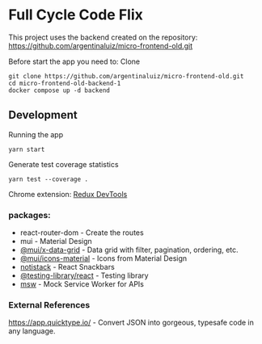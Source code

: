 # Full Cycle Code Flix

This project uses the backend created on the repository: https://github.com/argentinaluiz/micro-frontend-old.git


Before start the app you need to:
Clone
```
git clone https://github.com/argentinaluiz/micro-frontend-old.git
cd micro-frontend-old-backend-1
docker compose up -d backend
```

## Development

Running the app

```
yarn start
```

Generate test coverage statistics
```
yarn test --coverage .
```

Chrome extension:
[Redux DevTools](https://chromewebstore.google.com/detail/redux-devtools/lmhkpmbekcpmknklioeibfkpmmfibljd?pli=1)


### packages:

- react-router-dom - Create the routes
- mui - Material Design
- [@mui/x-data-grid](https://mui.com/x/react-data-grid/getting-started/) - Data grid with filter, pagination, ordering, etc.
- [@mui/icons-material](https://mui.com/material-ui/icons/) - Icons from Material Design
- [notistack](https://notistack.com/) - React Snackbars
- [@testing-library/react](https://testing-library.com/) - Testing library
- [msw](https://mswjs.io/) - Mock Service Worker for APIs


### External References
https://app.quicktype.io/ - Convert JSON into gorgeous, typesafe code in any language.